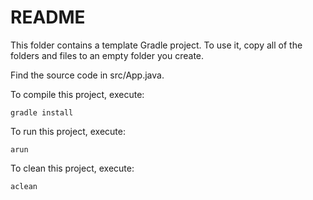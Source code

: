 # README

This folder contains a template Gradle project. To use it, copy all of the folders
and files to an empty folder you create. 

Find the source code in src/App.java.

To compile this project, execute:
```
gradle install
```

To run this project, execute:
```
arun
```

To clean this project, execute:
```
aclean
```


